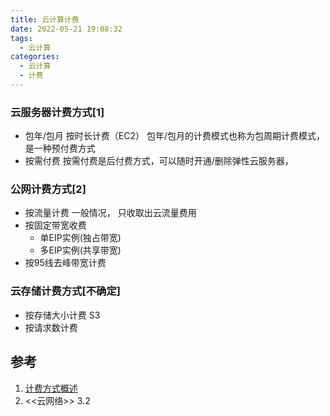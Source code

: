 ```yaml
---
title: 云计算计费
date: 2022-05-21 19:08:32
tags:
  - 云计算
categories:
  - 云计算  
  - 计费 
---
```


<p></p>
<!-- more -->


### 云服务器计费方式[1]
+ 包年/包月 按时长计费（EC2）
    包年/包月的计费模式也称为包周期计费模式，是一种预付费方式
+ 按需付费
    按需付费是后付费方式，可以随时开通/删除弹性云服务器，


### 公网计费方式[2]
+ 按流量计费
  一般情况， 只收取出云流量费用
+ 按固定带宽收费 
   - 单EIP实例(独占带宽)
   - 多EIP实例(共享带宽)
+ 按95线去峰带宽计费     


### 云存储计费方式[不确定]
+ 按存储大小计费
    S3
+ 按请求数计费


## 参考
1. [计费方式概述](https://help.aliyun.com/document_detail/25370.html?source=5176.11533457&userCode=xbifxhv7)
2. <<云网络>> 3.2

    



